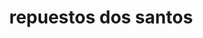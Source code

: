 ---
title: "repuestos dos santos"
url: /puerto-la-cruz/repuestos-dos-santos/
shop: piezas de automóviles
---